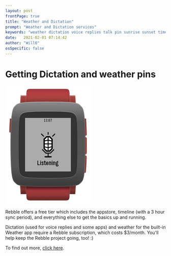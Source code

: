 ```yaml
---
layout: post
frontPage: true
title: "Weather and Dictation"
prompt: "Weather and Dictation services"
keywords: "weather dictation voice replies talk pin sunrise sunset timeline"
date:   2021-02-01 07:14:42
author: "Will0"
osSpecific: false
---
```


# Getting Dictation and weather pins 

![noborder](/images/misc/voice.png)

Rebble offers a free tier which includes the appstore, timeline (with a 3 hour sync period), and everything else to get the basics up and running.   
    
Dictation (used for voice replies and some apps) and weather for the built-in Weather app require a Rebble subscription, which costs $3/month. You'll help keep the Rebble project going, too! :)   

To find out more, [click here](/subscription/).    
